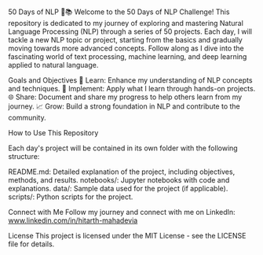 50 Days of NLP 🚀📚
Welcome to the 50 Days of NLP Challenge!
This repository is dedicated to my journey of exploring and mastering Natural Language Processing (NLP) through a series of 50 projects. Each day, I will tackle a new NLP topic or project, starting from the basics and gradually moving towards more advanced concepts. Follow along as I dive into the fascinating world of text processing, machine learning, and deep learning applied to natural language.

Goals and Objectives
📘 Learn: Enhance my understanding of NLP concepts and techniques.
🔧 Implement: Apply what I learn through hands-on projects.
🌐 Share: Document and share my progress to help others learn from my journey.
📈 Grow: Build a strong foundation in NLP and contribute to the community.

How to Use This Repository

Each day's project will be contained in its own folder with the following structure:

README.md: Detailed explanation of the project, including objectives, methods, and results.
notebooks/: Jupyter notebooks with code and explanations.
data/: Sample data used for the project (if applicable).
scripts/: Python scripts for the project.

Connect with Me
Follow my journey and connect with me on LinkedIn: www.linkedin.com/in/hitarth-mahadevia

License
This project is licensed under the MIT License - see the LICENSE file for details.
